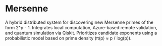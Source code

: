 # Mersenne
A hybrid distributed system for discovering new Mersenne primes of the form 2^p - 1. Integrates local computation, Azure-based remote validation, and quantum simulation via Qiskit. Prioritizes candidate exponents using a probabilistic model based on prime density (π(p) ≈ p / log(p)).
